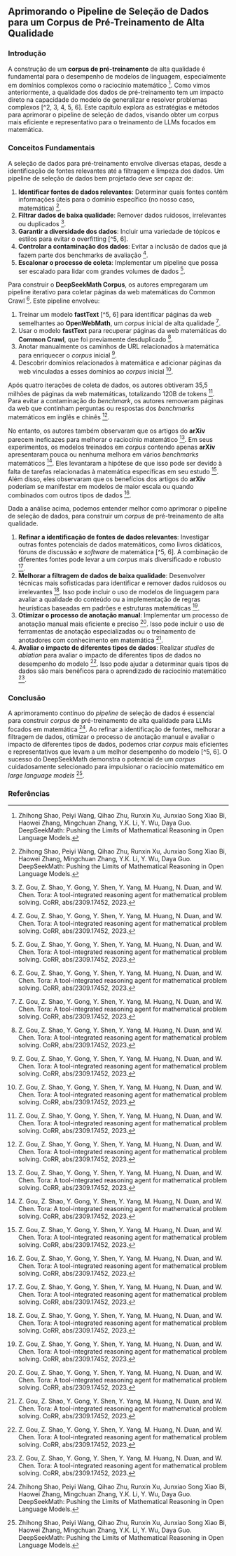 ## Aprimorando o Pipeline de Seleção de Dados para um Corpus de Pré-Treinamento de Alta Qualidade

### Introdução
A construção de um **corpus de pré-treinamento** de alta qualidade é fundamental para o desempenho de modelos de linguagem, especialmente em domínios complexos como o raciocínio matemático [^1]. Como vimos anteriormente, a qualidade dos dados de pré-treinamento tem um impacto direto na capacidade do modelo de generalizar e resolver problemas complexos [^2, 3, 4, 5, 6]. Este capítulo explora as estratégias e métodos para aprimorar o pipeline de seleção de dados, visando obter um corpus mais eficiente e representativo para o treinamento de LLMs focados em matemática.

### Conceitos Fundamentais

A seleção de dados para pré-treinamento envolve diversas etapas, desde a identificação de fontes relevantes até a filtragem e limpeza dos dados. Um pipeline de seleção de dados bem projetado deve ser capaz de:

1.  **Identificar fontes de dados relevantes**: Determinar quais fontes contêm informações úteis para o domínio específico (no nosso caso, matemática) [^1].
2.  **Filtrar dados de baixa qualidade**: Remover dados ruidosos, irrelevantes ou duplicados [^5].
3.  **Garantir a diversidade dos dados**: Incluir uma variedade de tópicos e estilos para evitar o overfitting [^5, 6].
4.  **Controlar a contaminação dos dados**: Evitar a inclusão de dados que já fazem parte dos benchmarks de avaliação [^5].
5.  **Escalonar o processo de coleta**: Implementar um pipeline que possa ser escalado para lidar com grandes volumes de dados [^5].

Para construir o **DeepSeekMath Corpus**, os autores empregaram um pipeline iterativo para coletar páginas da web matemáticas do Common Crawl [^5]. Este pipeline envolveu:

1.  Treinar um modelo **fastText** [^5, 6] para identificar páginas da web semelhantes ao **OpenWebMath**, um *corpus* inicial de alta qualidade [^5].
2.  Usar o modelo **fastText** para recuperar páginas da web matemáticas do **Common Crawl**, que foi previamente desduplicado [^5].
3.  Anotar manualmente os caminhos de URL relacionados à matemática para enriquecer o *corpus* inicial [^5].
4.  Descobrir domínios relacionados à matemática e adicionar páginas da web vinculadas a esses domínios ao *corpus* inicial [^5].

Após quatro iterações de coleta de dados, os autores obtiveram 35,5 milhões de páginas da web matemáticas, totalizando 120B de tokens [^5]. Para evitar a contaminação do *benchmark*, os autores removeram páginas da web que continham perguntas ou respostas dos *benchmarks* matemáticos em inglês e chinês [^5].

No entanto, os autores também observaram que os artigos do **arXiv** parecem ineficazes para melhorar o raciocínio matemático [^5]. Em seus experimentos, os modelos treinados em *corpus* contendo apenas **arXiv** apresentaram pouca ou nenhuma melhora em vários *benchmarks* matemáticos [^5]. Eles levantaram a hipótese de que isso pode ser devido à falta de tarefas relacionadas à matemática específicas em seu estudo [^5]. Além disso, eles observaram que os benefícios dos artigos do **arXiv** poderiam se manifestar em modelos de maior escala ou quando combinados com outros tipos de dados [^5].

Dada a análise acima, podemos entender melhor como aprimorar o pipeline de seleção de dados, para construir um *corpus* de pré-treinamento de alta qualidade.

1.  **Refinar a identificação de fontes de dados relevantes**: Investigar outras fontes potenciais de dados matemáticos, como livros didáticos, fóruns de discussão e *software* de matemática [^5, 6]. A combinação de diferentes fontes pode levar a um *corpus* mais diversificado e robusto [^5].
2.  **Melhorar a filtragem de dados de baixa qualidade**: Desenvolver técnicas mais sofisticadas para identificar e remover dados ruidosos ou irrelevantes [^5]. Isso pode incluir o uso de modelos de linguagem para avaliar a qualidade do conteúdo ou a implementação de regras heurísticas baseadas em padrões e estruturas matemáticas [^5].
3.  **Otimizar o processo de anotação manual**: Implementar um processo de anotação manual mais eficiente e preciso [^5]. Isso pode incluir o uso de ferramentas de anotação especializadas ou o treinamento de anotadores com conhecimento em matemática [^5].
4.  **Avaliar o impacto de diferentes tipos de dados**: Realizar *studies* de *ablation* para avaliar o impacto de diferentes tipos de dados no desempenho do modelo [^5]. Isso pode ajudar a determinar quais tipos de dados são mais benéficos para o aprendizado de raciocínio matemático [^5].

### Conclusão
A aprimoramento contínuo do *pipeline* de seleção de dados é essencial para construir *corpus* de pré-treinamento de alta qualidade para LLMs focados em matemática [^1]. Ao refinar a identificação de fontes, melhorar a filtragem de dados, otimizar o processo de anotação manual e avaliar o impacto de diferentes tipos de dados, podemos criar *corpus* mais eficientes e representativos que levam a um melhor desempenho do modelo [^5, 6]. O sucesso do DeepSeekMath demonstra o potencial de um *corpus* cuidadosamente selecionado para impulsionar o raciocínio matemático em *large language models* [^1].

### Referências
[^1]: Zhihong Shao, Peiyi Wang, Qihao Zhu, Runxin Xu, Junxiao Song Xiao Bi, Haowei Zhang, Mingchuan Zhang, Y.K. Li, Y. Wu, Daya Guo. DeepSeekMath: Pushing the Limits of Mathematical Reasoning in Open Language Models.
[^2]: J. Austin, A. Odena, M. Nye, M. Bosma, H. Michalewski, D. Dohan, E. Jiang, C. Cai, M. Terry, Q. Le, et al. Program synthesis with large language models. arXiv preprint arXiv:2108.07732, 2021.
[^3]: Z. Azerbayev, H. Schoelkopf, K. Paster, M. D. Santos, S. McAleer, A. Q. Jiang, J. Deng, S. Biderman, and S. Welleck. Llemma: An open language model for mathematics. arXiv preprint arXiv:2310.10631, 2023.
[^4]: W. Chen, X. Ma, X. Wang, and W. W. Cohen. Program of thoughts prompting: Disentangling computation from reasoning for numerical reasoning tasks. CoRR, abs/2211.12588, 2022.
[^5]: Z. Gou, Z. Shao, Y. Gong, Y. Shen, Y. Yang, M. Huang, N. Duan, and W. Chen. Tora: A tool-integrated reasoning agent for mathematical problem solving. CoRR, abs/2309.17452, 2023.
[^6]: X. Yue, X. Qu, G. Zhang, Y. Fu, W. Huang, H. Sun, Y. Su, and W. Chen. Mammoth: Building math generalist models through hybrid instruction tuning. CoRR, abs/2309.05653, 2023.
<!-- END -->